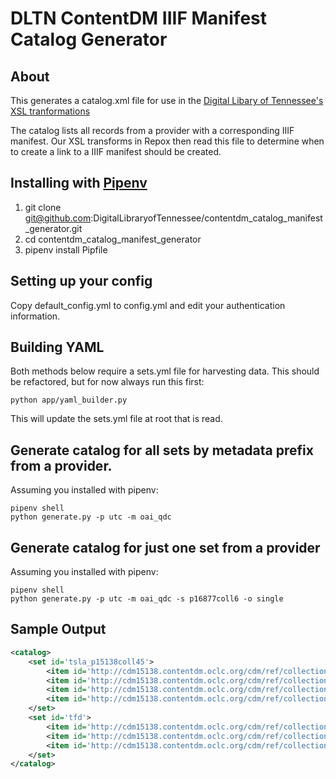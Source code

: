 # DLTN ContentDM IIIF Manifest Catalog Generator

## About

This generates a catalog.xml file for use in the [Digital Libary of Tennessee's XSL tranformations](https://github.com/DigitalLibraryofTennessee/DLTN_XSLT)

The catalog lists all records from a provider with a corresponding IIIF manifest. Our XSL transforms in Repox then read this file to determine when to create a link to a IIIF manifest should be created.

## Installing with [Pipenv](https://pipenv.readthedocs.io/en/latest/)

1. git clone git@github.com:DigitalLibraryofTennessee/contentdm_catalog_manifest_generator.git
2. cd contentdm_catalog_manifest_generator
3. pipenv install Pipfile

## Setting up your config

Copy default_config.yml to config.yml and edit your authentication information.

## Building YAML

Both methods below require a sets.yml file for harvesting data.  This should be refactored, but for now always run this 
first:

```
python app/yaml_builder.py
```

This will update the sets.yml file at root that is read.

## Generate catalog for all sets by metadata prefix from a provider.

Assuming you installed with pipenv:

```
pipenv shell
python generate.py -p utc -m oai_qdc
```

## Generate catalog for just one set from a provider

Assuming you installed with pipenv:

```
pipenv shell
python generate.py -p utc -m oai_qdc -s p16877coll6 -o single
```


## Sample Output

```xml
<catalog>
	<set id='tsla_p15138coll45'>
		<item id='http://cdm15138.contentdm.oclc.org/cdm/ref/collection/p15138coll45/id/67'/>
		<item id='http://cdm15138.contentdm.oclc.org/cdm/ref/collection/p15138coll45/id/66'/>
		<item id='http://cdm15138.contentdm.oclc.org/cdm/ref/collection/p15138coll45/id/78'/>
		<item id='http://cdm15138.contentdm.oclc.org/cdm/ref/collection/p15138coll45/id/79'/>
	</set>
	<set id='tfd'>
		<item id='http://cdm15138.contentdm.oclc.org/cdm/ref/collection/tfd/id/25'/>
		<item id='http://cdm15138.contentdm.oclc.org/cdm/ref/collection/tfd/id/22'/>
		<item id='http://cdm15138.contentdm.oclc.org/cdm/ref/collection/tfd/id/24'/>
	</set>
</catalog>
```